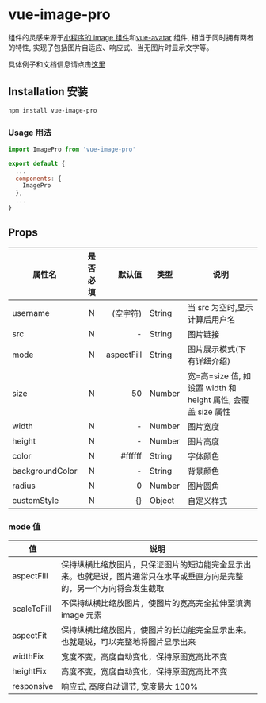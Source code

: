 # vue-image-pro

组件的灵感来源于[小程序的 image 组件](https://developers.weixin.qq.com/miniprogram/dev/component/image.html)和[vue-avatar](https://github.com/eliep/vue-avatar) 组件, 相当于同时拥有两者的特性, 实现了包括图片自适应、响应式、当无图片时显示文字等。

具体例子和文档信息请点击[这里](https://dream2023.github.io/vue-image-pro/)

## Installation 安装

```bash
npm install vue-image-pro
```

### Usage 用法

```js
import ImagePro from 'vue-image-pro'

export default {
  ...
  components: {
    ImagePro
  },
  ...
}
```

## Props

| 属性名          | 是否必填 |     默认值 | 类型   | 说明                                                         |
| --------------- | :------: | ---------: | ------ | ------------------------------------------------------------ |
| username        |    N     |   (空字符) | String | 当 src 为空时,显示计算后用户名                               |
| src             |    N     |          - | String | 图片链接                                                     |
| mode            |    N     | aspectFill | String | 图片展示模式(下有详细介绍)                                   |
| size            |    N     |         50 | Number | 宽=高=size 值, 如设置 width 和 height 属性, 会覆盖 size 属性 |
| width           |    N     |          - | Number | 图片宽度                                                     |
| height          |    N     |          - | Number | 图片高度                                                     |
| color           |    N     |    #ffffff | String | 字体颜色                                                     |
| backgroundColor |    N     |          - | String | 背景颜色                                                     |
| radius          |    N     |          0 | Number | 图片圆角                                                     |
| customStyle     |    N     |         {} | Object | 自定义样式                                                   |

### mode 值

| 值          | 说明                                                                                                                     |
| ----------- | ------------------------------------------------------------------------------------------------------------------------ |
| aspectFill  | 保持纵横比缩放图片，只保证图片的短边能完全显示出来。也就是说，图片通常只在水平或垂直方向是完整的，另一个方向将会发生截取 |
| scaleToFill | 不保持纵横比缩放图片，使图片的宽高完全拉伸至填满 image 元素                                                              |
| aspectFit   | 保持纵横比缩放图片，使图片的长边能完全显示出来。也就是说，可以完整地将图片显示出来                                       |
| widthFix    | 宽度不变，高度自动变化，保持原图宽高比不变                                                                               |
| heightFix   | 高度不变，宽度自动变化，保持原图宽高比不变                                                                               |
| responsive  | 响应式, 高度自动调节, 宽度最大 100%                                                                                      |
